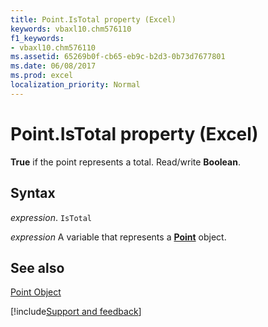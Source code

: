 ```yaml
---
title: Point.IsTotal property (Excel)
keywords: vbaxl10.chm576110
f1_keywords:
- vbaxl10.chm576110
ms.assetid: 65269b0f-cb65-eb9c-b2d3-0b73d7677801
ms.date: 06/08/2017
ms.prod: excel
localization_priority: Normal
---
```



# Point.IsTotal property (Excel)

 **True** if the point represents a total. Read/write **Boolean**.


## Syntax

_expression_. `IsTotal`

_expression_ A variable that represents a **[Point](Excel.Point(object).md)** object.


## See also


[Point Object](Excel.Point(object).md)

[!include[Support and feedback](~/includes/feedback-boilerplate.md)]